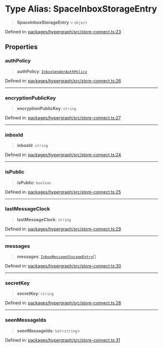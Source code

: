 # Type Alias: SpaceInboxStorageEntry

> **SpaceInboxStorageEntry** = `object`

Defined in: [packages/hypergraph/src/store-connect.ts:23](https://github.com/hashirpm/hypergraph/blob/ab4ea1cdb9430798142e0d735aac9d31c2cf0ae0/packages/hypergraph/src/store-connect.ts#L23)

## Properties

### authPolicy

> **authPolicy**: [`InboxSenderAuthPolicy`](../../Inboxes/type-aliases/InboxSenderAuthPolicy.md)

Defined in: [packages/hypergraph/src/store-connect.ts:26](https://github.com/hashirpm/hypergraph/blob/ab4ea1cdb9430798142e0d735aac9d31c2cf0ae0/packages/hypergraph/src/store-connect.ts#L26)

***

### encryptionPublicKey

> **encryptionPublicKey**: `string`

Defined in: [packages/hypergraph/src/store-connect.ts:27](https://github.com/hashirpm/hypergraph/blob/ab4ea1cdb9430798142e0d735aac9d31c2cf0ae0/packages/hypergraph/src/store-connect.ts#L27)

***

### inboxId

> **inboxId**: `string`

Defined in: [packages/hypergraph/src/store-connect.ts:24](https://github.com/hashirpm/hypergraph/blob/ab4ea1cdb9430798142e0d735aac9d31c2cf0ae0/packages/hypergraph/src/store-connect.ts#L24)

***

### isPublic

> **isPublic**: `boolean`

Defined in: [packages/hypergraph/src/store-connect.ts:25](https://github.com/hashirpm/hypergraph/blob/ab4ea1cdb9430798142e0d735aac9d31c2cf0ae0/packages/hypergraph/src/store-connect.ts#L25)

***

### lastMessageClock

> **lastMessageClock**: `string`

Defined in: [packages/hypergraph/src/store-connect.ts:29](https://github.com/hashirpm/hypergraph/blob/ab4ea1cdb9430798142e0d735aac9d31c2cf0ae0/packages/hypergraph/src/store-connect.ts#L29)

***

### messages

> **messages**: [`InboxMessageStorageEntry`](InboxMessageStorageEntry.md)[]

Defined in: [packages/hypergraph/src/store-connect.ts:30](https://github.com/hashirpm/hypergraph/blob/ab4ea1cdb9430798142e0d735aac9d31c2cf0ae0/packages/hypergraph/src/store-connect.ts#L30)

***

### secretKey

> **secretKey**: `string`

Defined in: [packages/hypergraph/src/store-connect.ts:28](https://github.com/hashirpm/hypergraph/blob/ab4ea1cdb9430798142e0d735aac9d31c2cf0ae0/packages/hypergraph/src/store-connect.ts#L28)

***

### seenMessageIds

> **seenMessageIds**: `Set`\<`string`\>

Defined in: [packages/hypergraph/src/store-connect.ts:31](https://github.com/hashirpm/hypergraph/blob/ab4ea1cdb9430798142e0d735aac9d31c2cf0ae0/packages/hypergraph/src/store-connect.ts#L31)
